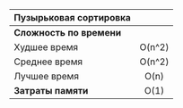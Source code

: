 | Пузырьковая сортировка       | | 
| ------------- |:------------------:|
| **Сложность по времени**       | |
| Худшее время     |  O(n^2)   |
| Среднее время     | O(n^2)    |
| Лучшее время     |  O(n)   |
| **Затраты памяти** | O(1) |
